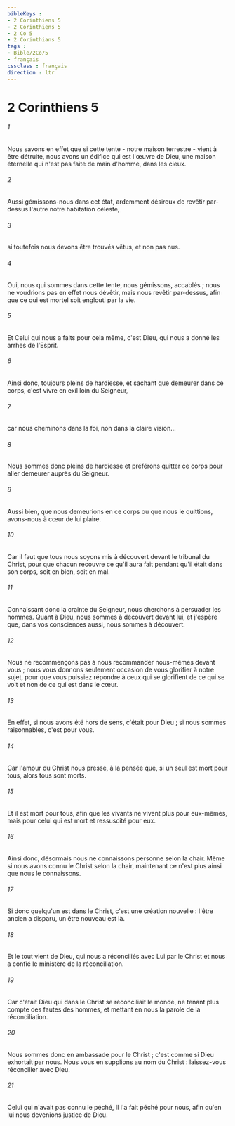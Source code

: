 ```yaml
---
bibleKeys : 
- 2 Corinthiens 5
- 2 Corinthiens 5
- 2 Co 5
- 2 Corinthians 5
tags : 
- Bible/2Co/5
- français
cssclass : français
direction : ltr
---
```


# 2 Corinthiens 5

###### 1
Nous savons en effet que si cette tente - notre maison terrestre - vient à être détruite, nous avons un édifice qui est l'œuvre de Dieu, une maison éternelle qui n'est pas faite de main d'homme, dans les cieux. 
###### 2
Aussi gémissons-nous dans cet état, ardemment désireux de revêtir par-dessus l'autre notre habitation céleste, 
###### 3
si toutefois nous devons être trouvés vêtus, et non pas nus. 
###### 4
Oui, nous qui sommes dans cette tente, nous gémissons, accablés ; nous ne voudrions pas en effet nous dévêtir, mais nous revêtir par-dessus, afin que ce qui est mortel soit englouti par la vie. 
###### 5
Et Celui qui nous a faits pour cela même, c'est Dieu, qui nous a donné les arrhes de l'Esprit. 
###### 6
Ainsi donc, toujours pleins de hardiesse, et sachant que demeurer dans ce corps, c'est vivre en exil loin du Seigneur, 
###### 7
car nous cheminons dans la foi, non dans la claire vision... 
###### 8
Nous sommes donc pleins de hardiesse et préférons quitter ce corps pour aller demeurer auprès du Seigneur. 
###### 9
Aussi bien, que nous demeurions en ce corps ou que nous le quittions, avons-nous à cœur de lui plaire. 
###### 10
Car il faut que tous nous soyons mis à découvert devant le tribunal du Christ, pour que chacun recouvre ce qu'il aura fait pendant qu'il était dans son corps, soit en bien, soit en mal. 
###### 11
Connaissant donc la crainte du Seigneur, nous cherchons à persuader les hommes. Quant à Dieu, nous sommes à découvert devant lui, et j'espère que, dans vos consciences aussi, nous sommes à découvert. 
###### 12
Nous ne recommençons pas à nous recommander nous-mêmes devant vous ; nous vous donnons seulement occasion de vous glorifier à notre sujet, pour que vous puissiez répondre à ceux qui se glorifient de ce qui se voit et non de ce qui est dans le cœur. 
###### 13
En effet, si nous avons été hors de sens, c'était pour Dieu ; si nous sommes raisonnables, c'est pour vous. 
###### 14
Car l'amour du Christ nous presse, à la pensée que, si un seul est mort pour tous, alors tous sont morts. 
###### 15
Et il est mort pour tous, afin que les vivants ne vivent plus pour eux-mêmes, mais pour celui qui est mort et ressuscité pour eux. 
###### 16
Ainsi donc, désormais nous ne connaissons personne selon la chair. Même si nous avons connu le Christ selon la chair, maintenant ce n'est plus ainsi que nous le connaissons. 
###### 17
Si donc quelqu'un est dans le Christ, c'est une création nouvelle : l'être ancien a disparu, un être nouveau est là. 
###### 18
Et le tout vient de Dieu, qui nous a réconciliés avec Lui par le Christ et nous a confié le ministère de la réconciliation. 
###### 19
Car c'était Dieu qui dans le Christ se réconciliait le monde, ne tenant plus compte des fautes des hommes, et mettant en nous la parole de la réconciliation. 
###### 20
Nous sommes donc en ambassade pour le Christ ; c'est comme si Dieu exhortait par nous. Nous vous en supplions au nom du Christ : laissez-vous réconcilier avec Dieu. 
###### 21
Celui qui n'avait pas connu le péché, Il l'a fait péché pour nous, afin qu'en lui nous devenions justice de Dieu. 
